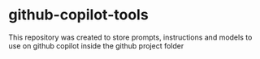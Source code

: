# github-copilot-tools

This repository was created to store prompts, instructions and models to use on github copilot inside the github project folder
